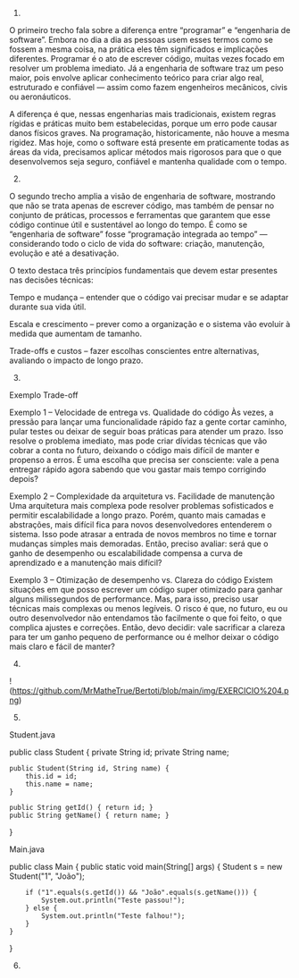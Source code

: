 1.

O primeiro trecho fala sobre a diferença entre “programar” e “engenharia de software”. Embora no dia a dia as pessoas usem esses termos como se fossem a mesma coisa, na prática eles têm significados e implicações diferentes. Programar é o ato de escrever código, muitas vezes focado em resolver um problema imediato. Já a engenharia de software traz um peso maior, pois envolve aplicar conhecimento teórico para criar algo real, estruturado e confiável — assim como fazem engenheiros mecânicos, civis ou aeronáuticos.

A diferença é que, nessas engenharias mais tradicionais, existem regras rígidas e práticas muito bem estabelecidas, porque um erro pode causar danos físicos graves. Na programação, historicamente, não houve a mesma rigidez. Mas hoje, como o software está presente em praticamente todas as áreas da vida, precisamos aplicar métodos mais rigorosos para que o que desenvolvemos seja seguro, confiável e mantenha qualidade com o tempo.

2.

O segundo trecho amplia a visão de engenharia de software, mostrando que não se trata apenas de escrever código, mas também de pensar no conjunto de práticas, processos e ferramentas que garantem que esse código continue útil e sustentável ao longo do tempo. É como se “engenharia de software” fosse “programação integrada ao tempo” — considerando todo o ciclo de vida do software: criação, manutenção, evolução e até a desativação.

O texto destaca três princípios fundamentais que devem estar presentes nas decisões técnicas:

Tempo e mudança – entender que o código vai precisar mudar e se adaptar durante sua vida útil.

Escala e crescimento – prever como a organização e o sistema vão evoluir à medida que aumentam de tamanho.


Trade-offs e custos – fazer escolhas conscientes entre alternativas, avaliando o impacto de longo prazo.

3.
Exemplo Trade-off

Exemplo 1 – Velocidade de entrega vs. Qualidade do código
Às vezes, a pressão para lançar uma funcionalidade rápido faz a gente cortar caminho, pular testes ou deixar de seguir boas práticas para atender um prazo. Isso resolve o problema imediato, mas pode criar dívidas técnicas que vão cobrar a conta no futuro, deixando o código mais difícil de manter e propenso a erros. É uma escolha que precisa ser consciente: vale a pena entregar rápido agora sabendo que vou gastar mais tempo corrigindo depois?

Exemplo 2 – Complexidade da arquitetura vs. Facilidade de manutenção
Uma arquitetura mais complexa pode resolver problemas sofisticados e permitir escalabilidade a longo prazo. Porém, quanto mais camadas e abstrações, mais difícil fica para novos desenvolvedores entenderem o sistema. Isso pode atrasar a entrada de novos membros no time e tornar mudanças simples mais demoradas. Então, preciso avaliar: será que o ganho de desempenho ou escalabilidade compensa a curva de aprendizado e a manutenção mais difícil?

Exemplo 3 – Otimização de desempenho vs. Clareza do código
Existem situações em que posso escrever um código super otimizado para ganhar alguns milissegundos de performance. Mas, para isso, preciso usar técnicas mais complexas ou menos legíveis. O risco é que, no futuro, eu ou outro desenvolvedor não entendamos tão facilmente o que foi feito, o que complica ajustes e correções. Então, devo decidir: vale sacrificar a clareza para ter um ganho pequeno de performance ou é melhor deixar o código mais claro e fácil de manter?

4.
!(https://github.com/MrMatheTrue/Bertoti/blob/main/img/EXERCICIO%204.png)


5.
Student.java

public class Student {
    private String id;
    private String name;

    public Student(String id, String name) {
        this.id = id;
        this.name = name;
    }

    public String getId() { return id; }
    public String getName() { return name; }
}




Main.java

public class Main {
    public static void main(String[] args) {
        Student s = new Student("1", "João");

        if ("1".equals(s.getId()) && "João".equals(s.getName())) {
            System.out.println("Teste passou!");
        } else {
            System.out.println("Teste falhou!");
        }
    }
}



6.


